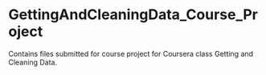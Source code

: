 # GettingAndCleaningData_Course_Project
Contains files submitted for course project for Coursera class Getting and Cleaning Data.
